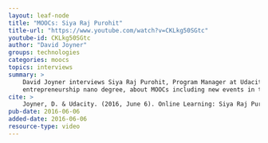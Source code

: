 ```yaml
---
layout: leaf-node
title: "MOOCs: Siya Raj Purohit"
title-url: "https://www.youtube.com/watch?v=CKLkg50SGtc"
youtube-id: CKLkg50SGtc
author: "David Joyner"
groups: technologies
categories: moocs
topics: interviews
summary: >
    David Joyner interviews Siya Raj Purohit, Program Manager at Udacity, managing the app 
    entrepreneurship nano degree, about MOOCs including new events in the field.
cite: >
    Joyner, D. & Udacity. (2016, June 6). Online Learning: Siya Raj Purohit. Retrieved from https://www.youtube.com/watch?v=CKLkg50SGtc
pub-date: 2016-06-06
added-date: 2016-06-06
resource-type: video
---
```


